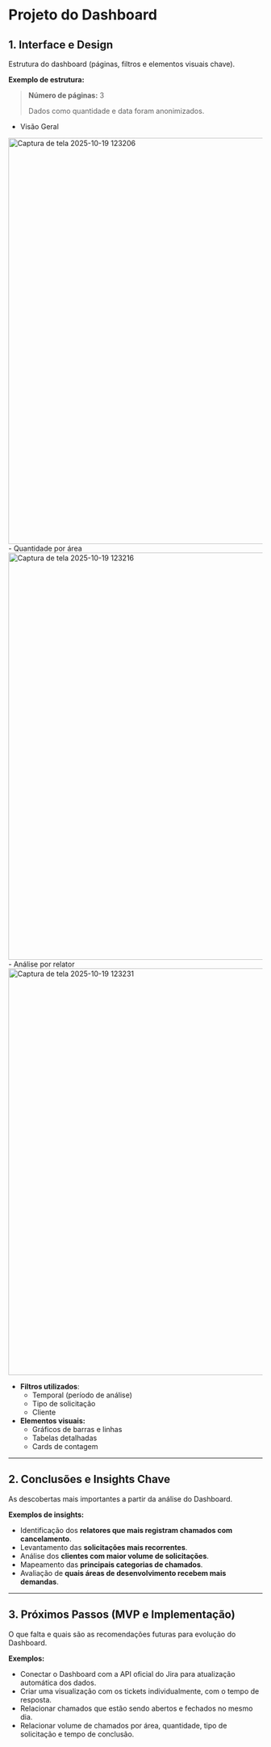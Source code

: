 # Projeto do Dashboard

## 1. Interface e Design

Estrutura do dashboard (páginas, filtros e elementos visuais chave).  

**Exemplo de estrutura:**  
> **Número de páginas:** 3
> 
> Dados como quantidade e data foram anonimizados.
  - Visão Geral

   <img width="1438" height="805" alt="Captura de tela 2025-10-19 123206" src="https://github.com/user-attachments/assets/e32d850e-c664-4e50-80e6-5e3d368b7264" />
  - Quantidade por área

   <img width="1438" height="807" alt="Captura de tela 2025-10-19 123216" src="https://github.com/user-attachments/assets/08878a7e-dd77-4119-a029-b031613015c7" />
  - Análise por relator
  
   <img width="1437" height="806" alt="Captura de tela 2025-10-19 123231" src="https://github.com/user-attachments/assets/0b45484a-c405-47da-8f52-817f740bf63b" />
    
- **Filtros utilizados**:
  - Temporal (período de análise)  
  - Tipo de solicitação
  - Cliente  
- **Elementos visuais:**  
  - Gráficos de barras e linhas  
  - Tabelas detalhadas  
  - Cards de contagem 

---


## 2. Conclusões e Insights Chave

As descobertas mais importantes a partir da análise do Dashboard.  

**Exemplos de insights:**  
- Identificação dos **relatores que mais registram chamados com cancelamento**.  
- Levantamento das **solicitações mais recorrentes**.  
- Análise dos **clientes com maior volume de solicitações**.  
- Mapeamento das **principais categorias de chamados**.  
- Avaliação de **quais áreas de desenvolvimento recebem mais demandas**.

---

## 3. Próximos Passos (MVP e Implementação)

O que falta e quais são as recomendações futuras para evolução do Dashboard.  

**Exemplos:**  
- Conectar o Dashboard com a API oficial do Jira para atualização automática dos dados.  
- Criar uma visualização com os tickets individualmente, com o tempo de resposta.  
- Relacionar chamados que estão sendo abertos e fechados no mesmo dia.
- Relacionar volume de chamados por área, quantidade, tipo de solicitação e tempo de conclusão.

